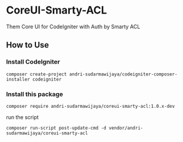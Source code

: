 # CoreUI-Smarty-ACL
Them Core UI for CodeIgniter with Auth by Smarty ACL

## How to Use

### Install CodeIgniter

```
composer create-project andri-sudarmawijaya/codeigniter-composer-installer codeigniter
```

### Install this package

```
composer require andri-sudarmawijaya/coreui-smarty-acl:1.0.x-dev
```

run the script
```
composer run-script post-update-cmd -d vendor/andri-sudarmawijaya/coreui-smarty-acl
```